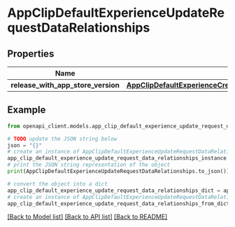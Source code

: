 # AppClipDefaultExperienceUpdateRequestDataRelationships


## Properties

Name | Type | Description | Notes
------------ | ------------- | ------------- | -------------
**release_with_app_store_version** | [**AppClipDefaultExperienceCreateRequestDataRelationshipsReleaseWithAppStoreVersion**](AppClipDefaultExperienceCreateRequestDataRelationshipsReleaseWithAppStoreVersion.md) |  | [optional] 

## Example

```python
from openapi_client.models.app_clip_default_experience_update_request_data_relationships import AppClipDefaultExperienceUpdateRequestDataRelationships

# TODO update the JSON string below
json = "{}"
# create an instance of AppClipDefaultExperienceUpdateRequestDataRelationships from a JSON string
app_clip_default_experience_update_request_data_relationships_instance = AppClipDefaultExperienceUpdateRequestDataRelationships.from_json(json)
# print the JSON string representation of the object
print(AppClipDefaultExperienceUpdateRequestDataRelationships.to_json())

# convert the object into a dict
app_clip_default_experience_update_request_data_relationships_dict = app_clip_default_experience_update_request_data_relationships_instance.to_dict()
# create an instance of AppClipDefaultExperienceUpdateRequestDataRelationships from a dict
app_clip_default_experience_update_request_data_relationships_from_dict = AppClipDefaultExperienceUpdateRequestDataRelationships.from_dict(app_clip_default_experience_update_request_data_relationships_dict)
```
[[Back to Model list]](../README.md#documentation-for-models) [[Back to API list]](../README.md#documentation-for-api-endpoints) [[Back to README]](../README.md)



